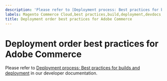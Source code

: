 ```yaml
---
description: 'Please refer to [Deployment process: Best practices for builds and deployment](https://devdocs.magento.com/cloud/reference/discover-deploy.html#best-practices) in our developer documentation.'
labels: Magento Commerce Cloud,best practices,build,deployment,devdocs,Adobe Commerce,cloud infrastructure,Pro,Starter
title: Deployment order best practices for Adobe Commerce
---
```


# Deployment order best practices for Adobe Commerce

Please refer to [Deployment process: Best practices for builds and deployment](https://devdocs.magento.com/cloud/reference/discover-deploy.html#best-practices) in our developer documentation.